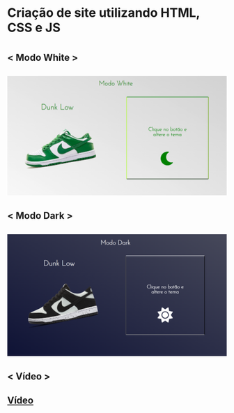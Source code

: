 <h1> Criação de site utilizando HTML, CSS e JS <h1>

<h2> < Modo White > <h2>

![alt-text](https://github.com/wevertonsantos/site-darkMode/blob/main/modowhite.PNG)

<h2> < Modo Dark > <h2>

![alt-text](https://github.com/wevertonsantos/site-darkMode/blob/main/mododark.PNG)

<h2> < Vídeo > <h2>

[Vídeo](https://github.com/wevertonsantos/site-darkMode/blob/main/Screen%20Recording%20(05-09-2022%2012-10-19).wmv)
